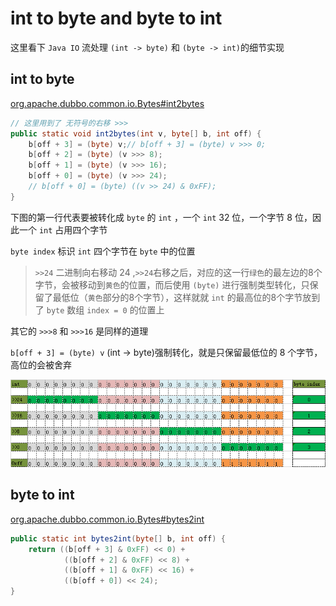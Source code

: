 # int to byte and byte to int

这里看下 `Java IO` 流处理 `(int -> byte)` 和 `(byte -> int)`的细节实现

## int to byte

[org.apache.dubbo.common.io.Bytes#int2bytes](https://github.com/apache/incubator-dubbo/blob/master/dubbo-common/src/main/java/org/apache/dubbo/common/io/Bytes.java#L126)

```java
// 这里用到了 无符号的右移 >>>
public static void int2bytes(int v, byte[] b, int off) {
    b[off + 3] = (byte) v;// b[off + 3] = (byte) v >>> 0;
    b[off + 2] = (byte) (v >>> 8);
    b[off + 1] = (byte) (v >>> 16);
    b[off + 0] = (byte) (v >>> 24);
    // b[off + 0] = (byte) ((v >> 24) & 0xFF);
}
```

下图的第一行代表要被转化成 `byte` 的 `int` ，一个 `int` 32 位，一个字节 8 位，因此一个 `int` 占用四个字节

`byte index` 标识 `int` 四个字节在 `byte` 中的位置

> `>>24` 二进制向右移动 24 ,`>>24`右移之后，对应的这一行`绿色`的最左边的8个字节，会被移动到`黄色`的位置，而后使用 `(byte)` 进行强制类型转化，只保留了最低位（`黄色`部分的8个字节），这样就就 `int` 的最高位的8个字节放到了 `byte` 数组 `index = 0` 的位置上

其它的 `>>>8` 和 `>>>16` 是同样的道理

`b[off + 3] = (byte) v` (int -> byte)强制转化，就是只保留最低位的 8 个字节，高位的会被舍弃

![int-to-byte.png](images/int-to-byte.png)

## byte to int

[org.apache.dubbo.common.io.Bytes#bytes2int](https://github.com/apache/incubator-dubbo/blob/master/dubbo-common/src/main/java/org/apache/dubbo/common/io/Bytes.java#L290)

```java
public static int bytes2int(byte[] b, int off) {
    return ((b[off + 3] & 0xFF) << 0) +
            ((b[off + 2] & 0xFF) << 8) +
            ((b[off + 1] & 0xFF) << 16) +
            ((b[off + 0]) << 24);
}
```